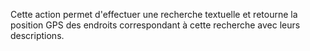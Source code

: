 Cette action permet d'effectuer une recherche textuelle et retourne la position GPS des endroits correspondant à cette recherche avec leurs descriptions.